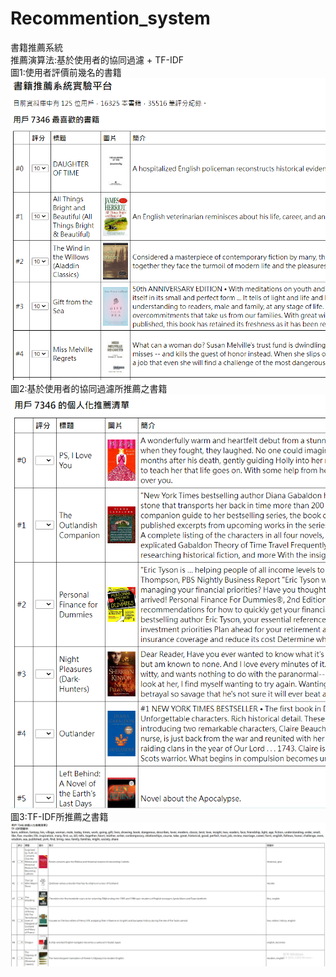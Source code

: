 # Recommention_system
書籍推薦系統\
推薦演算法:基於使用者的協同過濾 + TF-IDF\
圖1:使用者評價前幾名的書籍
![](img/11.png)
圖2:基於使用者的協同過濾所推薦之書籍
![](img/2.png)
圖3:TF-IDF所推薦之書籍
![](img/3.png)

